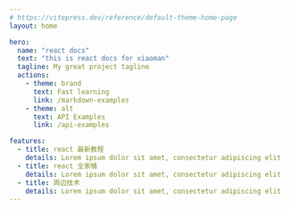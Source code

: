 ```yaml
---
# https://vitepress.dev/reference/default-theme-home-page
layout: home

hero:
  name: "react docs"
  text: "this is react docs for xiaoman"
  tagline: My great project tagline
  actions:
    - theme: brand
      text: Fast learning
      link: /markdown-examples
    - theme: alt
      text: API Examples
      link: /api-examples

features:
  - title: react 最新教程
    details: Lorem ipsum dolor sit amet, consectetur adipiscing elit
  - title: react 全家桶
    details: Lorem ipsum dolor sit amet, consectetur adipiscing elit
  - title: 周边技术
    details: Lorem ipsum dolor sit amet, consectetur adipiscing elit
---
```


